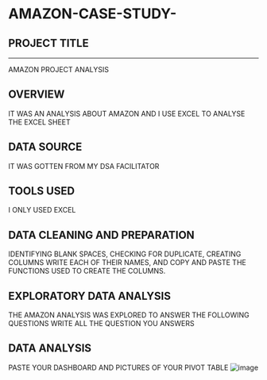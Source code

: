 # AMAZON-CASE-STUDY-
## PROJECT TITLE
--- 
AMAZON PROJECT ANALYSIS
## OVERVIEW
IT WAS AN ANALYSIS ABOUT AMAZON AND I USE EXCEL TO ANALYSE THE EXCEL SHEET
## DATA SOURCE
IT WAS GOTTEN FROM MY DSA FACILITATOR
## TOOLS USED
I ONLY USED EXCEL
## DATA CLEANING AND PREPARATION
IDENTIFYING BLANK SPACES, CHECKING FOR DUPLICATE, CREATING COLUMNS WRITE EACH OF THEIR NAMES, AND COPY AND PASTE THE FUNCTIONS USED TO CREATE THE COLUMNS.
## EXPLORATORY DATA ANALYSIS
THE AMAZON ANALYSIS WAS EXPLORED TO ANSWER THE FOLLOWING QUESTIONS
WRITE ALL THE QUESTION YOU ANSWERS
## DATA ANALYSIS
PASTE YOUR DASHBOARD AND PICTURES OF YOUR PIVOT TABLE
![image](https://github.com/user-attachments/assets/451a36db-f087-4748-9f22-ad43051b5160)
